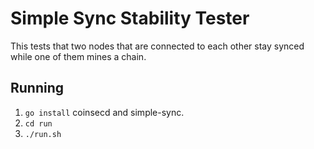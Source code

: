 # Simple Sync Stability Tester
This tests that two nodes that are connected to each other
stay synced while one of them mines a chain.

## Running
 1. `go install` coinsecd and simple-sync.
 2. `cd run`
 3. `./run.sh`


